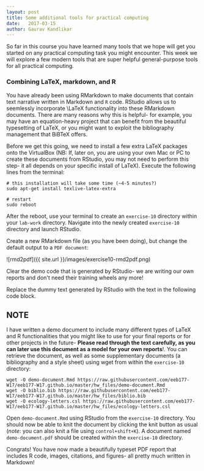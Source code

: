 ```yaml
---
layout: post
title: Some additional tools for practical computing
date:   2017-03-15
author: Gaurav Kandlikar
---
```


So far in this course you have learned many tools that we hope will get you started on any practical computing task you might encounter. This week we will explore a few modern tools that are super helpful general-purpose tools for all practical computing.

### Combining LaTeX, markdown, and R

You have already been using RMarkdown to make documents that contain text narrative written in Markdown and `R` code. RStudio allows us to seemlessly incorporate \LaTeX functionality into these RMarkdown documents. There are many reasons why this is helpful- for example, you may have an equation-heavy project that can benefit from the beautiful typesetting of LaTeX, or you might want to exploit the bibliography management that BiBTeX offers. 

Before we get this going, we need to install a few extra LaTeX packages onto the VirtualBox (NB: If, later on, you are using your own Mac or PC to create these documents from RStudio, you may not need to perform this step- it all depends on your specific install of LaTeX). Execute the following lines from the terminal:

```
# this installation will take some time (~4-5 minutes?)
sudo apt-get install texlive-latex-extra

# restart
sudo reboot
```

After the reboot, use your terminal to create an `exercise-10` directory within your `lab-work` directory. Navigate into the newly created `exercise-10` directory and launch RStudio. 

Create a new RMarkdown file (as you have been doing), but change the default output to a `PDF document`:

![rmd2pdf]({{ site.url }}/images/exercise10-rmd2pdf.png)

Clear the demo code that is generated by RStudio- we are writing our own reports and don't need their training wheels any more!

Replace the dummy text generated by RStudio with the text in the following code block. 

## NOTE 

I have written a demo document to include many different types of LaTeX and R functionalities that you might like to use for your final reports or for other projects in the future- **Please read through the text carefully, as you can later use this document as a model for your own reports**!. You can retrieve the document, as well as some supplementary documents (a bibliography and a style sheet) using wget from within the `exercise-10` directory:

```
wget -O demo-document.Rmd https://raw.githubusercontent.com/eeb177-W17/eeb177-W17.github.io/master/hw_files/demo-document.Rmd
wget -O biblio.bib https://raw.githubusercontent.com/eeb177-W17/eeb177-W17.github.io/master/hw_files/biblio.bib
wget -O ecology-letters.csl https://raw.githubusercontent.com/eeb177-W17/eeb177-W17.github.io/master/hw_files/ecology-letters.csl
```

Open `demo-document.Rmd` using RStudio from the `exercise-10` directory. You should now be able to knit the document by clicking the knit button as usual (*note*: you can also knit a file using `control+shift+K`). A document named `demo-document.pdf` should be created within the `exercise-10` directory. 

Congrats! You have now made a beautifully typeset PDF report that includes R code, images, citations, and figures- all pretty much written in Markdown!
